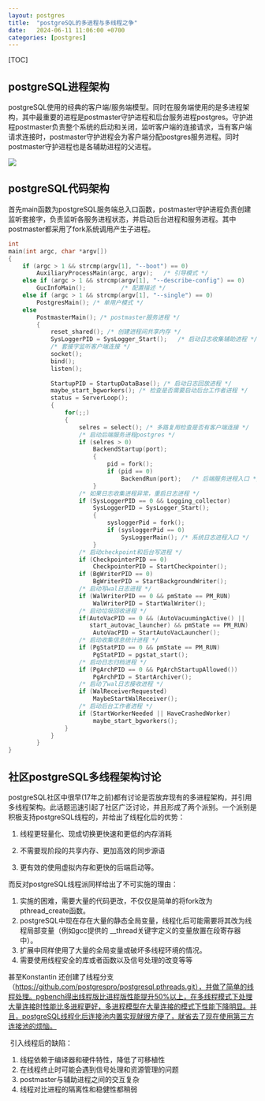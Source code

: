 ```yaml
---
layout: postgres
title:  "postgreSQL的多进程与多线程之争"
date:   2024-06-11 11:06:00 +0700
categories: [postgres]
---
```


[TOC]

## postgreSQL进程架构

postgreSQL使用的经典的客户端/服务端模型。同时在服务端使用的是多进程架构，其中最重要的进程是postmaster守护进程和后台服务进程postgres。守护进程postmaster负责整个系统的启动和关闭，监听客户端的连接请求，当有客户端请求连接时，postmaster守护进程会为客户端分配postgres服务进程。同时postmaster守护进程也是各辅助进程的父进程。

![](D:\git资料\lk18347265415.github.io\_posts\pic\postmaster.png)

## postgreSQL代码架构

首先main函数为postgreSQL服务端总入口函数，postmaster守护进程负责创建监听套接字，负责监听各服务进程状态，并启动后台进程和服务进程。其中postmaster都采用了fork系统调用产生子进程。

```c
int
main(int argc, char *argv[])
{
	if (argc > 1 && strcmp(argv[1], "--boot") == 0)
		AuxiliaryProcessMain(argc, argv);	/* 引导模式 */
	else if (argc > 1 && strcmp(argv[1], "--describe-config") == 0)
		GucInfoMain();			/* 配置描述 */
	else if (argc > 1 && strcmp(argv[1], "--single") == 0)
		PostgresMain();	/* 单用户模式 */
	else
		PostmasterMain(); /* postmaster服务进程 */
		{
			reset_shared(); /* 创建进程间共享内存 */
			SysLoggerPID = SysLogger_Start();	/* 启动日志收集辅助进程 */
			/* 套接字监听客户端连接 */
			socket();
			bind();
			listen();
			
			StartupPID = StartupDataBase(); /* 启动日志回放进程 */
			maybe_start_bgworkers(); /* 检查是否需要启动后台工作者进程 */
			status = ServerLoop();
			{
				for(;;)
				{
					selres = select(); /* 多路复用检查是否有客户端连接 */
					/* 启动后端服务进程postgres */
					if (selres > 0)
						BackendStartup(port);
						{
							pid = fork();
							if (pid == 0)
								BackendRun(port);	/* 后端服务进程入口 */
						}
					/* 如果日志收集进程异常，重启日志进程 */
					if (SysLoggerPID == 0 && Logging_collector)
						SysLoggerPID = SysLogger_Start();
						{
							sysloggerPid = fork();
							if (sysloggerPid == 0)
								SysLoggerMain(); /* 系统日志进程入口 */
						}
					/* 启动checkpoint和后台写进程 */
					if (CheckpointerPID == 0)
						CheckpointerPID = StartCheckpointer();
					if (BgWriterPID == 0)
						BgWriterPID = StartBackgroundWriter();
					/* 启动写wal日志进程 */
					if (WalWriterPID == 0 && pmState == PM_RUN)
						WalWriterPID = StartWalWriter();
					/* 启动垃圾回收进程 */
					if(AutoVacPID == 0 && (AutoVacuumingActive() || 
					   start_autovac_launcher) && pmState == PM_RUN)
						AutoVacPID = StartAutoVacLauncher();
					/* 启动收集信息统计进程 */
					if (PgStatPID == 0 && pmState == PM_RUN)
						PgStatPID = pgstat_start();
					/* 启动日志归档进程 */
					if (PgArchPID == 0 && PgArchStartupAllowed())
						PgArchPID = StartArchiver();
					/* 启动了wal日志接收进程 */
					if (WalReceiverRequested)
						MaybeStartWalReceiver();
					/* 启动后台工作者进程 */
					if (StartWorkerNeeded || HaveCrashedWorker)
						maybe_start_bgworkers();
				}
			}
		}
}
```

## 社区postgreSQL多线程架构讨论

​	postgreSQL社区中很早(17年之前)都有讨论是否放弃现有的多进程架构，并引用多线程架构。此话题迅速引起了社区广泛讨论，并且形成了两个派别。一个派别是积极支持postgreSQL线程的，并给出了线程化后的优势：

1. 线程更轻量化、现成切换更快速和更低的内存消耗

2. 不需要现阶段的共享内存、更加高效的同步源语

3. 更有效的使用虚拟内存和更快的后端启动等。

而反对postgreSQL线程派同样给出了不可实施的理由：

1. 实施的困难，需要大量的代码更改，不仅仅是简单的将fork改为pthread_create函数。
2. postgreSQL中现在存在大量的静态全局变量，线程化后可能需要将其改为线程局部变量（例如gcc提供的 __thread关键字定义的变量放置在段寄存器中）。
3. 扩展中同样使用了大量的全局变量或破坏多线程环境的情况。
4. 需要使用线程安全的库或者函数以及信号处理的改变等等

甚至Konstantin 还创建了线程分支（https://github.com/postgrespro/postgresql.pthreads.git），并做了简单的线程处理。pgbench得出线程版比进程版性能提升50%以上，在多线程模式下处理大量连接时性能比多进程更好，多进程模型在大量连接的模式下性能下降明显。并且，postgreSQL线程化后连接池内置实现就很方便了，就省去了现在使用第三方连接池的烦恼。

​	引入线程后的缺陷：

1. 线程依赖于编译器和硬件特性，降低了可移植性
2. 在线程终止时可能会遇到信号处理和资源管理的问题
3. postmaster与辅助进程之间的交互复杂
4. 线程对比进程的隔离性和稳健性都稍弱

